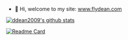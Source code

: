 - 👋 Hi, welcome to my site: www.flydean.com 


<!---
ddean2009/ddean2009 is a ✨ special ✨ repository because its `README.md` (this file) appears on your GitHub profile.
You can click the Preview link to take a look at your changes.
--->

[![ddean2009's github stats](https://github-readme-stats.vercel.app/api?username=ddean2009)](https://github.com/ddean2009/github-readme-stats)

[![Readme Card](https://github-readme-stats.vercel.app/api/pin/?username=ddean2009&repo=MoneyPrinterPlus)](https://github.com/ddean2009/MoneyPrinterPlus)
